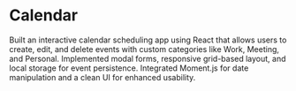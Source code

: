 # Calendar
Built an interactive calendar scheduling app using React that allows users to create, edit, and delete events with custom categories like Work, Meeting, and Personal. Implemented modal forms, responsive grid-based layout, and local storage for event persistence. Integrated Moment.js for date manipulation and a clean UI for enhanced usability.
